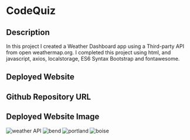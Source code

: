 # CodeQuiz


## Description
In this project I created a Weather Dashboard app using a Third-party API from open weathermap.org. I completed this project using html, and javascript, axios, localstorage, ES6 Syntax Bootstrap and fontawesome. 
## Deployed Website

## Github Repository URL

## Deployed Website Image
![weather API](https://user-images.githubusercontent.com/67669417/101852276-215b1700-3b12-11eb-9360-297b5abcdb9d.PNG)
![bend](https://user-images.githubusercontent.com/67669417/101852298-2e780600-3b12-11eb-9720-03760b071af1.PNG)
![portland](https://user-images.githubusercontent.com/67669417/101852310-33d55080-3b12-11eb-87e0-ed5b469873ac.PNG)
![boise](https://user-images.githubusercontent.com/67669417/101852313-359f1400-3b12-11eb-8e5a-23c1ad4c9e70.PNG)

